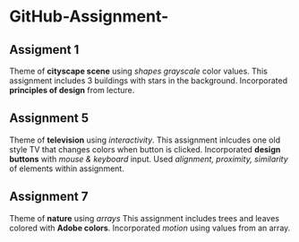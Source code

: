 # GitHub-Assignment-
## Assigment 1 
  Theme of **cityscape scene** using _shapes_ 
  _grayscale_ color values. 
  This assignment includes 3 buildings with stars in the background. 
  Incorporated **principles of design** from lecture.  
## Assignment 5
Theme of **television** using _interactivity_.
This assignment inlcudes one old style TV that changes colors when button is clicked. 
Incorporated **design buttons** with _mouse & keyboard_ input. Used _alignment, proximity, similarity_ of elements within assignment.  
## Assignment 7
  Theme of **nature** using _arrays_ 
  This assignment includes trees and leaves colored with **Adobe colors**.
  Incorporated _motion_ using values from an array. 
